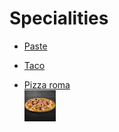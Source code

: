 # Specialities

* [Paste](specialities/paste.md)

* [Taco](specialities/speciality-taco.md)

* [Pizza roma](specialities/specialty_pizza_roma.md)   
   <img src = "images/pizza.jpg" height="50px">
